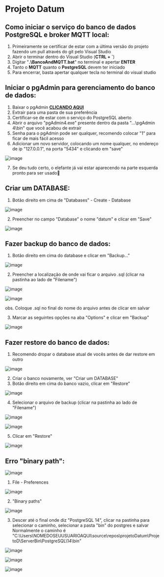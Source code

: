 # Projeto Datum

## Como iniciar o serviço do banco de dados PostgreSQL e broker MQTT local:
1. Primeiramente se certificar de estar com a última versão do projeto fazendo um pull através do git pelo Visual Studio
2. Abrir o terminar dentro do Visual Studio (**CTRL + `**)
3. Digitar "**.\BancoAndMQTT.bat**" no terminal e apertar **ENTER**
4. Tanto o **MQTT** quanto o **PostgreSQL** devem ter iniciado
5. Para encerrar, basta apertar qualquer tecla no terminal do visual studio

## Iniciar o pgAdmin para gerenciamento do banco de dados:
1. Baixar o pgAdmin [**CLICANDO AQUI**](https://drive.google.com/file/d/1aqlDl1laPODF5YSaZxoETOjHGJs4_SPN/view?usp=sharing)
2. Extrair para uma pasta de sua preferência
3. Certificar-se de estar com o serviço do PostgreSQL aberto
4. Abrir o arquivo "pgAdmin4.exe" presente dentro da pasta "...\pgAdmin 4\bin\" que você acabou de extrair
5. Senha para o pgAdmin pode ser qualquer, recomendo colocar "1" para ficar de mais fácil acesso
6. Adicionar um novo servidor, colocando um nome qualquer, no endereço de ip "127.0.0.1", na porta "5434" e clicando em "save"

![image](https://user-images.githubusercontent.com/109689901/187571213-6e88dd0f-bd89-44d0-9df1-f30792b9aa20.png)

7. Se deu tudo certo, o elefante já vai estar aparecendo na parte esquerda pronto para ser usado🐘

## Criar um DATABASE:
1. Botão direito em cima de "Databases" - Create - Database 

![image](https://user-images.githubusercontent.com/109689901/187814883-e21e2c6a-d58a-4c1b-80f7-f8062aee5e19.png)

2. Preencher no campo "Database" o nome "datum" e clicar em "Save"

![image](https://user-images.githubusercontent.com/109689901/187815037-0f84533c-4781-4e4a-b4f0-3df54885f196.png)


## Fazer backup do banco de dados:
1. Botão direito em cima do database e clicar em "Backup..."

![image](https://user-images.githubusercontent.com/109689901/187815247-53fac25a-ffb5-4dda-a0aa-68f98762f385.png)

2. Preencher a localização de onde vai ficar o arquivo .sql (clicar na pastinha ao lado de "Filename")

![image](https://user-images.githubusercontent.com/109689901/187815369-a5c77dd9-a72e-4783-b477-ca8f91af3cc1.png)


![image](https://user-images.githubusercontent.com/109689901/187815441-e1fcaeeb-c1f6-40f8-ab90-071c79c59996.png)

  obs. Coloque .sql no final do nome do arquivo antes de clicar em salvar

3. Marcar as seguintes opções na aba "Options" e clicar em "Backup"

![image](https://user-images.githubusercontent.com/109689901/187815695-730a6d3a-d873-4695-9dab-a0f94fd1399b.png)

## Fazer restore do banco de dados:
1. Recomendo dropar o database atual de vocês antes de dar restore em outro

![image](https://user-images.githubusercontent.com/109689901/187815965-9c0c89e0-1201-4e23-95d7-34648503cb50.png)

2. Criar o banco novamente, ver "Criar um DATABASE"
3. Botão direito em cima do banco vazio, clicar em "Restore"

![image](https://user-images.githubusercontent.com/109689901/187816060-47a75f18-03c6-4ab6-9d9d-1a7f910f66dd.png)

4. Selecionar o arquivo de backup (clicar na pastinha ao lado de "Filename")

![image](https://user-images.githubusercontent.com/109689901/187816106-1092151c-332e-4307-89a6-44a7e30fa0f5.png)



![image](https://user-images.githubusercontent.com/109689901/187816179-3a68efbf-3d41-482e-b81e-6e09b9eb07cb.png)


5. Clicar em "Restore"

![image](https://user-images.githubusercontent.com/109689901/187816208-92e8df36-5eb6-45a3-a973-723d557605b0.png)


## Erro "binary path":

![image](https://user-images.githubusercontent.com/109689901/187816806-3c2c3adb-a459-4dcf-8d60-c8e9c772a9cc.png)

1. File - Preferences

![image](https://user-images.githubusercontent.com/109689901/187816865-55412304-1cb1-45f5-bfc3-ad5f38526d6a.png)

2. "Binary paths"

![image](https://user-images.githubusercontent.com/109689901/187816910-34679be9-20e1-46ef-9081-16ae4e985318.png)

3. Descer até o final onde diz "PostgreSQL 14", clicar na pastinha para selecionar o caminho, selecionar a pasta "bin" do postgres e salvar
Normalmente o caminho é "C:\Users\NOMEDOSEUUSUARIOAQUI\source\repos\projetoDatum\ProjetoD\ServerBin\PostgreSQL\14\bin"

![image](https://user-images.githubusercontent.com/109689901/187816983-24783e4a-2195-4b33-a88a-32d3cfd9994f.png)

![image](https://user-images.githubusercontent.com/109689901/187817129-786522fe-a8b6-4017-9de4-996dc4ad91be.png)

![image](https://user-images.githubusercontent.com/109689901/187817309-cc610992-de7b-47dc-b312-30fc43f14f64.png)


